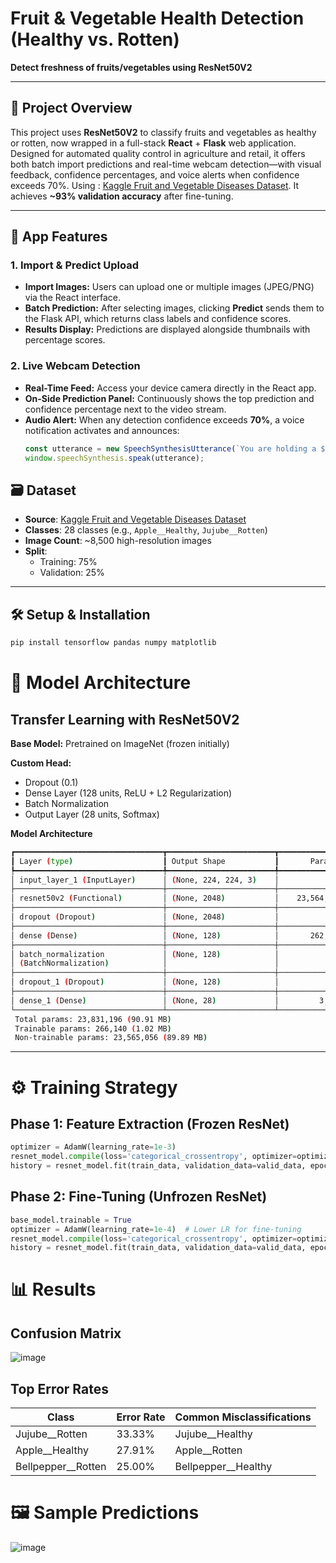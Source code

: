 # Fruit & Vegetable Health Detection (Healthy vs. Rotten)  
**Detect freshness of fruits/vegetables using ResNet50V2**  

---

## 📌 Project Overview 

This project uses **ResNet50V2** to classify fruits and vegetables as healthy or rotten, now wrapped in a full-stack **React** + **Flask** web application. Designed for automated quality control in agriculture and retail, it offers both batch import predictions and real-time webcam detection—with visual feedback, confidence percentages, and voice alerts when confidence exceeds 70%.
Using : [Kaggle Fruit and Vegetable Diseases Dataset](https://www.kaggle.com/datasets/muhammad0subhan/fruit-and-vegetable-disease-healthy-vs-rotten). It achieves **~93% validation accuracy** after fine-tuning.

---
## 🧩 App Features

### 1. Import & Predict Upload
- **Import Images:** Users can upload one or multiple images (JPEG/PNG) via the React interface.  
- **Batch Prediction:** After selecting images, clicking **Predict** sends them to the Flask API, which returns class labels and confidence scores.  
- **Results Display:** Predictions are displayed alongside thumbnails with percentage scores.

### 2. Live Webcam Detection
- **Real-Time Feed:** Access your device camera directly in the React app.  
- **On-Side Prediction Panel:** Continuously shows the top prediction and confidence percentage next to the video stream.  
- **Audio Alert:** When any detection confidence exceeds **70%**, a voice notification activates and announces:
  ```js
  const utterance = new SpeechSynthesisUtterance(`You are holding a ${prediction}`);
  window.speechSynthesis.speak(utterance);
  
## 🗃️ Dataset  
- **Source**: [Kaggle Fruit and Vegetable Diseases Dataset](https://www.kaggle.com/datasets/muhammad0subhan/fruit-and-vegetable-disease-healthy-vs-rotten)  
- **Classes**: 28 classes (e.g., `Apple__Healthy`, `Jujube__Rotten`)  
- **Image Count**: ~8,500 high-resolution images  
- **Split**:  
  - Training: 75%  
  - Validation: 25%  

---

## 🛠️ Setup & Installation  
```bash
pip install tensorflow pandas numpy matplotlib 
```
# 🍎 Model Architecture

## Transfer Learning with ResNet50V2

**Base Model:** Pretrained on ImageNet (frozen initially)

**Custom Head:**
- Dropout (0.1)
- Dense Layer (128 units, ReLU + L2 Regularization)
- Batch Normalization
- Output Layer (28 units, Softmax)

**Model Architecture**
```bash
┏━━━━━━━━━━━━━━━━━━━━━━━━━━━━━━━━━┳━━━━━━━━━━━━━━━━━━━━━━━━┳━━━━━━━━━━━━━━━┓
┃ Layer (type)                    ┃ Output Shape           ┃       Param # ┃
┡━━━━━━━━━━━━━━━━━━━━━━━━━━━━━━━━━╇━━━━━━━━━━━━━━━━━━━━━━━━╇━━━━━━━━━━━━━━━┩
│ input_layer_1 (InputLayer)      │ (None, 224, 224, 3)    │             0 │
├─────────────────────────────────┼────────────────────────┼───────────────┤
│ resnet50v2 (Functional)         │ (None, 2048)           │    23,564,800 │
├─────────────────────────────────┼────────────────────────┼───────────────┤
│ dropout (Dropout)               │ (None, 2048)           │             0 │
├─────────────────────────────────┼────────────────────────┼───────────────┤
│ dense (Dense)                   │ (None, 128)            │       262,272 │
├─────────────────────────────────┼────────────────────────┼───────────────┤
│ batch_normalization             │ (None, 128)            │           512 │
│ (BatchNormalization)            │                        │               │
├─────────────────────────────────┼────────────────────────┼───────────────┤
│ dropout_1 (Dropout)             │ (None, 128)            │             0 │
├─────────────────────────────────┼────────────────────────┼───────────────┤
│ dense_1 (Dense)                 │ (None, 28)             │         3,612 │
└─────────────────────────────────┴────────────────────────┴───────────────┘
 Total params: 23,831,196 (90.91 MB)
 Trainable params: 266,140 (1.02 MB)
 Non-trainable params: 23,565,056 (89.89 MB)
```
---

# ⚙️ Training Strategy

## Phase 1: Feature Extraction (Frozen ResNet)
```python
optimizer = AdamW(learning_rate=1e-3)
resnet_model.compile(loss='categorical_crossentropy', optimizer=optimizer, metrics=['accuracy'])
history = resnet_model.fit(train_data, validation_data=valid_data, epochs=6)
```

## Phase 2: Fine-Tuning (Unfrozen ResNet)
```python
base_model.trainable = True
optimizer = AdamW(learning_rate=1e-4)  # Lower LR for fine-tuning
resnet_model.compile(loss='categorical_crossentropy', optimizer=optimizer, metrics=['accuracy'])
history = resnet_model.fit(train_data, validation_data=valid_data, epochs=8)
```

# 📊 Results

## Confusion Matrix
![image](https://github.com/user-attachments/assets/c827e931-ea65-4e85-8e17-051837181417)


## Top Error Rates
| Class                | Error Rate | Common Misclassifications |
|----------------------|------------|---------------------------|
| Jujube__Rotten       | 33.33%     | Jujube__Healthy           |
| Apple__Healthy       | 27.91%     | Apple__Rotten             |
| Bellpepper__Rotten   | 25.00%     | Bellpepper__Healthy       |


# 🖼️ Sample Predictions

![image](https://github.com/user-attachments/assets/c1b2a7b4-8e5f-448b-9a05-fcf255e0aaec)



